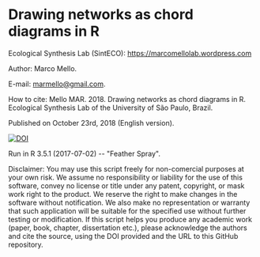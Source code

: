 # Drawing networks as chord diagrams in R

Ecological Synthesis Lab (SintECO): https://marcomellolab.wordpress.com

Author: Marco Mello.

E-mail: marmello@gmail.com.  

How to cite: Mello MAR. 2018. Drawing networks as chord diagrams in R. Ecological Synthesis Lab of the University of São Paulo, Brazil.

Published on October 23rd, 2018 (English version).

<a href="https://doi.org/10.5281/zenodo.1487613"><img src="https://zenodo.org/badge/DOI/10.5281/zenodo.1487613.svg" alt="DOI"></a>


Run in R 3.5.1 (2017-07-02) -- "Feather Spray".

Disclaimer: You may use this script freely for non-comercial purposes at your own risk. We assume no responsibility or liability for the use of this software, convey no license or title under any patent, copyright, or mask work right to the product. We reserve the right to make changes in the software without notification. We also make no representation or warranty that such application will be suitable for the specified use without further testing or modification. If this script helps you produce any academic work (paper, book, chapter, dissertation etc.), please acknowledge the authors and cite the source, using the DOI provided and the URL to this GitHub repository.
